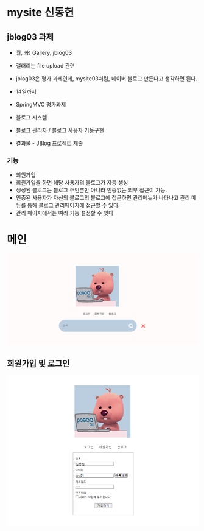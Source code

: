 # mysite 신동헌

## jblog03 과제

* 월, 화) Gallery, jblog03
* 갤러리는  file upload 관련
* jblog03은 평가 과제인데, mysite03처럼, 네이버 블로그 만든다고 생각하면 된다.
* 14일까지


* SpringMVC 평가과제
* 블로그 시스템
* 블로그 관리자 / 블로그 사용자 기능구현
* 결과물 - JBlog 프로젝트 제출

### 기능
* 회원가입
* 회원가입을 하면 해당 사용자의 블로그가 자동 생성
* 생성된 블로그는 블로그 주인뿐만 아니라 인증없는 외부 접근이 가능.
* 인증된 사용자가 자신의 블로그의 블로그에 접근하면 관리메뉴가 나타나고 관리 메뉴를 통해 블로그 관리페이지에 접근할 수 있다.
* 관리 페이지에서는 여러 기능 설정할 수 잇다


# 메인

![img_1.png](img_1.png)


## 회원가입 및 로그인

![img_2.png](img_2.png)